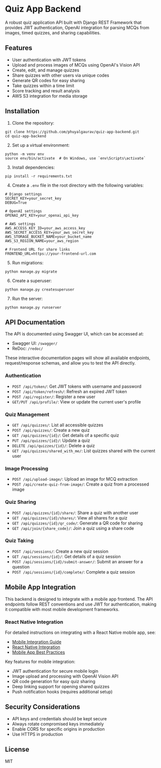 # Quiz App Backend

A robust quiz application API built with Django REST Framework that provides JWT authentication, OpenAI integration for parsing MCQs from images, timed quizzes, and sharing capabilities.

## Features

- User authentication with JWT tokens
- Upload and process images of MCQs using OpenAI's Vision API
- Create, edit, and manage quizzes
- Share quizzes with other users via unique codes
- Generate QR codes for easy sharing
- Take quizzes within a time limit
- Score tracking and result analysis
- AWS S3 integration for media storage

## Installation

1. Clone the repository:
```
git clone https://github.com/phuyalgaurav/quiz-app-backend.git
cd quiz-app-backend
```

2. Set up a virtual environment:
```
python -m venv env
source env/bin/activate  # On Windows, use `env\Scripts\activate`
```

3. Install dependencies:
```
pip install -r requirements.txt
```

4. Create a `.env` file in the root directory with the following variables:
```
# Django settings
SECRET_KEY=your_secret_key
DEBUG=True

# OpenAI settings
OPENAI_API_KEY=your_openai_api_key

# AWS settings
AWS_ACCESS_KEY_ID=your_aws_access_key
AWS_SECRET_ACCESS_KEY=your_aws_secret_key
AWS_STORAGE_BUCKET_NAME=your_bucket_name
AWS_S3_REGION_NAME=your_aws_region

# Frontend URL for share links
FRONTEND_URL=https://your-frontend-url.com
```

5. Run migrations:
```
python manage.py migrate
```

6. Create a superuser:
```
python manage.py createsuperuser
```

7. Run the server:
```
python manage.py runserver
```

## API Documentation

The API is documented using Swagger UI, which can be accessed at:

- Swagger UI: `/swagger/`
- ReDoc: `/redoc/`

These interactive documentation pages will show all available endpoints, request/response schemas, and allow you to test the API directly.

### Authentication

- `POST /api/token/`: Get JWT tokens with username and password
- `POST /api/token/refresh/`: Refresh an expired JWT token
- `POST /api/register/`: Register a new user
- `GET/PUT /api/profile/`: View or update the current user's profile

### Quiz Management

- `GET /api/quizzes/`: List all accessible quizzes
- `POST /api/quizzes/`: Create a new quiz
- `GET /api/quizzes/{id}/`: Get details of a specific quiz
- `PUT /api/quizzes/{id}/`: Update a quiz
- `DELETE /api/quizzes/{id}/`: Delete a quiz
- `GET /api/quizzes/shared_with_me/`: List quizzes shared with the current user

### Image Processing

- `POST /api/upload-image/`: Upload an image for MCQ extraction
- `POST /api/create-quiz-from-image/`: Create a quiz from a processed image

### Quiz Sharing

- `POST /api/quizzes/{id}/share/`: Share a quiz with another user
- `GET /api/quizzes/{id}/shares/`: View all shares for a quiz
- `GET /api/quizzes/{id}/qr_code/`: Generate a QR code for sharing
- `GET /api/join/{share_code}/`: Join a quiz using a share code

### Quiz Taking

- `POST /api/sessions/`: Create a new quiz session
- `GET /api/sessions/{id}/`: Get details of a quiz session
- `POST /api/sessions/{id}/submit-answer/`: Submit an answer for a question
- `POST /api/sessions/{id}/complete/`: Complete a quiz session

## Mobile App Integration

This backend is designed to integrate with a mobile app frontend. The API endpoints follow REST conventions and use JWT for authentication, making it compatible with most mobile development frameworks.

### React Native Integration

For detailed instructions on integrating with a React Native mobile app, see:

- [Mobile Integration Guide](MOBILE_INTEGRATION.md)
- [React Native Integration](docs/REACT_NATIVE_INTEGRATION.md)
- [Mobile App Best Practices](docs/MOBILE_APP_BEST_PRACTICES.md)

Key features for mobile integration:
- JWT authentication for secure mobile login
- Image upload and processing with OpenAI Vision API
- QR code generation for easy quiz sharing
- Deep linking support for opening shared quizzes
- Push notification hooks (requires additional setup)

## Security Considerations

- API keys and credentials should be kept secure
- Always rotate compromised keys immediately
- Enable CORS for specific origins in production
- Use HTTPS in production

## License

MIT

